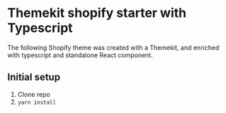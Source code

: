 # Themekit shopify starter with Typescript

The following Shopify theme was created with a Themekit, and enriched with typescript and standalone React component.

## Initial setup
1) Clone repo
2) `yarn install`
